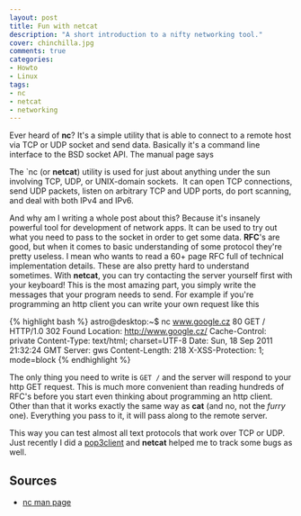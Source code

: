 ```yaml
---
layout: post
title: Fun with netcat
description: "A short introduction to a nifty networking tool."
cover: chinchilla.jpg
comments: true
categories:
- Howto
- Linux
tags:
- nc
- netcat
- networking
---
```

Ever heard of **nc**? It's a simple utility that is able to connect to a
remote host via TCP or UDP socket and send data. Basically it's a command line
interface to the BSD socket API. The manual page says

The `nc (or **netcat**) utility is used for just about anything under the
sun involving TCP, UDP, or UNIX-domain sockets.  It can open TCP connections,
send UDP packets, listen on arbitrary TCP and UDP ports, do port scanning, and
deal with both IPv4 and IPv6.

And why am I writing a whole post about this? Because it's insanely powerful
tool for development of network apps. It can be used to try out what you need
to pass to the socket in order to get some data. **RFC**'s are good, but when
it comes to basic understanding of some protocol they're pretty useless. I mean
who wants to read a 60+ page RFC full of technical implementation details.
These are also pretty hard to understand sometimes. With **netcat**, you can
try contacting the server yourself first with your keyboard! This is the most
amazing part, you simply write the messages that your program needs to send.
For example if you're programming an http client you can write your own request
like this

{% highlight bash %}
astro@desktop:~$ nc www.google.cz 80
GET /
HTTP/1.0 302 Found
Location: http://www.google.cz/
Cache-Control: private
Content-Type: text/html; charset=UTF-8
Date: Sun, 18 Sep 2011 21:32:24 GMT
Server: gws
Content-Length: 218
X-XSS-Protection: 1; mode=block
{% endhighlight %}

The only thing you need to write is `GET /` and the server will respond to
your http GET request. This is much more convenient than reading hundreds of
RFC's before you start even thinking about programming an http client. Other
than that it works exactly the same way as **cat** (and no, not the _furry_
one). Everything you pass to it, it will pass along to the remote server.

This way you can test almost all text protocols that work over TCP or UDP.
Just recently I did a [pop3client](https://github.com/astro-/pop3client) and
**netcat** helped me to track some bugs as well.

## Sources

- [nc man page](http://linux.die.net/man/1/nc)


